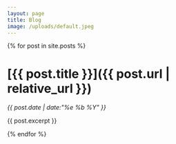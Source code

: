 ```yaml
---
layout: page
title: Blog
image: /uploads/default.jpeg
---
```

{% for post in site.posts %}

# [{{ post.title }}]({{ post.url | relative_url }})

_{{ post.date | date:"%e %b %Y" }}_

{{ post.excerpt }}

{% endfor %}
